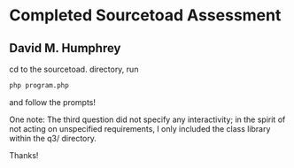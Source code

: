 # Completed Sourcetoad Assessment



## David M. Humphrey

cd to the sourcetoad. directory, run
```bash
php program.php
```
and follow the prompts!

One note: The third question did not specify any interactivity; in the spirit of not acting on unspecified requirements, I only included the class library within the q3/ directory.

Thanks!
